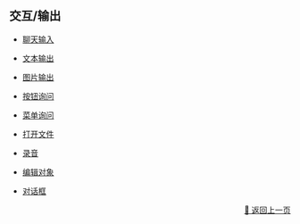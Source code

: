 ## 交互/输出

- [聊天输入](./user_chat-zh_CN.md)

- [文本输出](./output-zh_CN.md)

- [图片输出](./image-zh_CN.md)

- [按钮询问](./query_confirm-zh_CN.md)

- [菜单询问](./menu-query-zh_CN.md)

- [打开文件](./open-file-zh_CN.md)

- [录音](./record-audio-zh_CN.md)

- [编辑对象](./edit-object-zh_CN.md)

<!-- - [UI 片段](./UI-block-zh_CN.md) -->

- [对话框](./UI-dialog-zh_CN.md)

<p align="right" >
  <a href="../../components/index-zh_CN.md">
    🔗 返回上一页
  </a>
</p>
